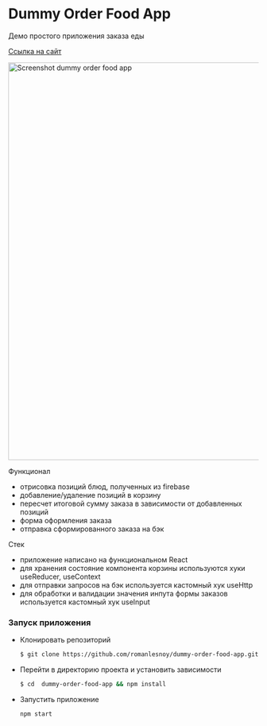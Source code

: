 # Dummy Order Food App

Демо простого приложения заказа еды

[Ссылка на сайт](https://dummy-order-food-app.netlify.app/)

<img width="800" alt="Screenshot dummy order food app" src="https://user-images.githubusercontent.com/69040854/165381497-d1471e3d-3d30-4729-aa6d-1105b9a35753.png">

Функционал
- отрисовка позиций блюд, полученных из firebase
- добавление/удаление позиций в корзину
- пересчет итоговой сумму заказа в зависимости от добавленных позиций
- форма оформления заказа
- отправка сформированного заказа на бэк

Стек
- приложение написано на функциональном React
- для хранения состояние компонента корзины используются хуки useReducer, useContext
- для отправки запросов на бэк используется кастомный хук useHttp
- для обработки и валидации значения инпута формы заказов используется кастомный хук useInput

### Запуск приложения

- Клонировать репозиторий
    ```bash
    $ git clone https://github.com/romanlesnoy/dummy-order-food-app.git
    ```
- Перейти в директорию проекта и установить зависимости
    ```bash
    $ cd  dummy-order-food-app && npm install
    ```
- Запустить приложение
    ```bash
    npm start
    ```